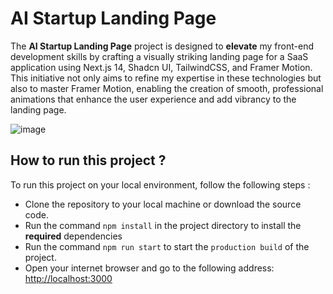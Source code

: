 # AI Startup Landing Page

The **AI Startup Landing Page** project is designed to **elevate** my front-end development skills by crafting a visually striking landing page for a SaaS application using Next.js 14, Shadcn UI, TailwindCSS, and Framer Motion. This initiative not only aims to refine my expertise in these technologies but also to master Framer Motion, enabling the creation of smooth, professional animations that enhance the user experience and add vibrancy to the landing page.


![image](https://github.com/user-attachments/assets/e7858fa5-23e3-4a70-805f-eaf8061a2e83)


## How to run this project ?
To run this project on your local environment, follow the following steps :
- Clone the repository to your local machine or download the source code.
- Run the command `npm install` in the project directory to install the **required** dependencies
- Run the command `npm run start` to start the `production build` of the project.
- Open your internet browser and go to the following address: [http://localhost:3000](http://localhost:3000)

